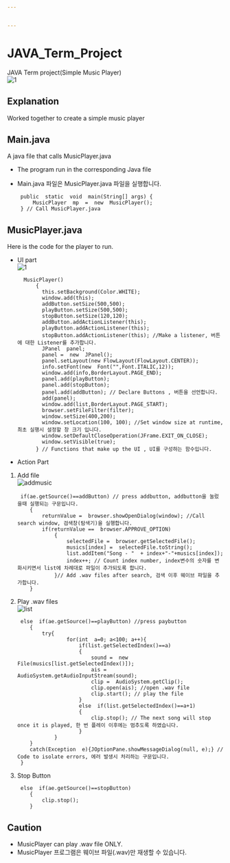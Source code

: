 ```yaml
---


---
```


<h1 id="java_term_project">JAVA_Term_Project</h1>
<p>JAVA Term project(Simple Music Player)<br>
<img src="https://user-images.githubusercontent.com/44791701/48841342-7feeb480-edd4-11e8-81a5-baf1ca53bd55.JPG" alt="1"></p>
<h2 id="explanation">Explanation</h2>
<p>Worked together to create a simple music player</p>
<h2 id="main.java">Main.java</h2>
<p>A java file that calls MusicPlayer.java</p>
<ul>
<li>
<p>The program run in the corresponding Java file</p>
</li>
<li>
<p>Main.java 파일은 MusicPlayer.java 파일을 실행합니다.</p>
<pre><code> public  static  void  main(String[] args) {
     MusicPlayer  mp  =  new  MusicPlayer();
 } // Call MusicPlayer.java
</code></pre>
</li>
</ul>
<h2 id="musicplayer.java">MusicPlayer.java</h2>
<p>Here is the code for the player to run.</p>
<ul>
<li>
<p>UI part<br>
<img src="https://user-images.githubusercontent.com/44791701/48841342-7feeb480-edd4-11e8-81a5-baf1ca53bd55.JPG" alt="1"></p>
<pre><code>  MusicPlayer()
      {
  	    this.setBackground(Color.WHITE);
  	    window.add(this);
  	    addButton.setSize(500,500);
  	    playButton.setSize(500,500);
  	    stopButton.setSize(120,120);	
  	    addButton.addActionListener(this);
  	    playButton.addActionListener(this);
  	    stopButton.addActionListener(this); //Make a listener, 버튼에 대한 Listener를 추가합니다.
  	    JPanel  panel;
  	    panel =  new  JPanel();
  	    panel.setLayout(new FlowLayout(FlowLayout.CENTER));
  	    info.setFont(new  Font("",Font.ITALIC,12));
  	    window.add(info,BorderLayout.PAGE_END);
  	    panel.add(playButton);
  	    panel.add(stopButton);
  	    panel.add(addButton); // Declare Buttons , 버튼을 선언합니다.
  	    add(panel);
  	    window.add(list,BorderLayout.PAGE_START);
  	    browser.setFileFilter(filter);
  	    window.setSize(400,200);
  	    window.setLocation(100, 100); //Set window size at runtime, 최초 실행시 설정할 창 크기 입니다.
  	    window.setDefaultCloseOperation(JFrame.EXIT_ON_CLOSE);
  	    window.setVisible(true);
      } // Functions that make up the UI , UI를 구성하는 함수입니다.
</code></pre>
</li>
<li>
<p>Action Part</p>
</li>
</ul>
<ol>
<li>
<p>Add file<br>
<img src="https://user-images.githubusercontent.com/44791701/48841387-a3196400-edd4-11e8-94e1-122bc32ccab5.JPG" alt="addmusic"></p>
<pre><code> if(ae.getSource()==addButton) // press addbutton, addbutton을 눌렀을때 실행되는 구문입니다.
 	{
 		returnValue =  browser.showOpenDialog(window); //Call search window, 검색창(탐색기)을 실행합니다.
 		if(returnValue ==  browser.APPROVE_OPTION)
 			{
 				selectedFile =  browser.getSelectedFile();
 				musics[index] =  selectedFile.toString();
 				list.addItem("Song - "  + index+"-"+musics[index]);
 				index++; // Count index number, index변수의 숫자를 변화시키면서 list에 차례대로 파일이 추가되도록 합니다.
 			}// Add .wav files after search, 검색 이후 웨이브 파일을 추가합니다.
 	}
</code></pre>
</li>
<li>
<p>Play .wav files<br>
<img src="https://user-images.githubusercontent.com/44791701/48841424-be846f00-edd4-11e8-8557-f20805a978ea.jpg" alt="list"></p>
<pre><code> else  if(ae.getSource()==playButton) //press paybutton
 	{
 		try{
 				for(int  a=0; a&lt;100; a++){
 					if(list.getSelectedIndex()==a)
 					{
 						sound =  new  File(musics[list.getSelectedIndex()]);
 						ais =  AudioSystem.getAudioInputStream(sound);
 						clip =  AudioSystem.getClip();
 						clip.open(ais); //open .wav file
 						clip.start(); // play the file
 					}
 					else  if(list.getSelectedIndex()==a+1)
 					{
 						clip.stop(); // The next song will stop once it is played, 한 번 플레이 이후에는 멈추도록 하였습니다.
 					}
 			}
 	}
 	catch(Exception  e){JOptionPane.showMessageDialog(null, e);} // Code to isolate errors, 에러 발생시 처리하는 구문입니다.
 }
</code></pre>
</li>
<li>
<p>Stop Button</p>
<pre><code> else  if(ae.getSource()==stopButton)
 	{
 		clip.stop();
 	}
</code></pre>
</li>
</ol>
<h2 id="caution">Caution</h2>
<ul>
<li>MusicPlayer can play .wav file ONLY.</li>
<li>MusicPlayer 프로그램은 웨이브 파일(.wav)만 재생할 수 있습니다.</li>
</ul>


